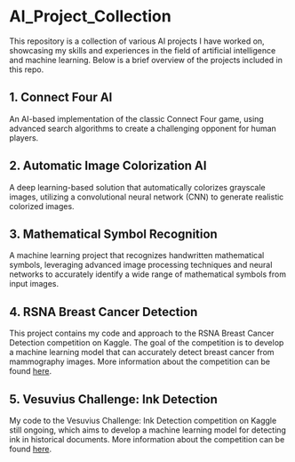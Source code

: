 # AI_Project_Collection

This repository is a collection of various AI projects I have worked on, showcasing my skills and experiences in the field of artificial intelligence and machine learning. Below is a brief overview of the projects included in this repo.

## 1. Connect Four AI

An AI-based implementation of the classic Connect Four game, using advanced search algorithms to create a challenging opponent for human players.

## 2. Automatic Image Colorization AI

A deep learning-based solution that automatically colorizes grayscale images, utilizing a convolutional neural network (CNN) to generate realistic colorized images.

## 3. Mathematical Symbol Recognition

A machine learning project that recognizes handwritten mathematical symbols, leveraging advanced image processing techniques and neural networks to accurately identify a wide range of mathematical symbols from input images.

## 4. RSNA Breast Cancer Detection

This project contains my code and approach to the RSNA Breast Cancer Detection competition on Kaggle. The goal of the competition is to develop a machine learning model that can accurately detect breast cancer from mammography images. More information about the competition can be found [here](https://www.kaggle.com/competitions/rsna-breast-cancer-detection).

## 5. Vesuvius Challenge: Ink Detection

My code to the Vesuvius Challenge: Ink Detection competition on Kaggle still ongoing, which aims to develop a machine learning model for detecting ink in historical documents. More information about the competition can be found [here](https://www.kaggle.com/competitions/vesuvius-challenge-ink-detection).
